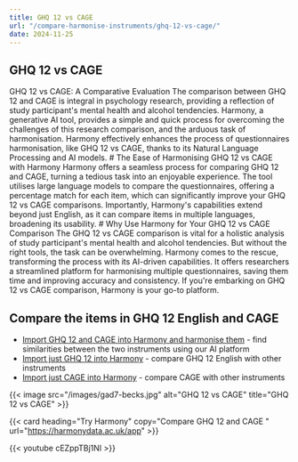 ```yaml
---
title: GHQ 12 vs CAGE
url: "/compare-harmonise-instruments/ghq-12-vs-cage/"
date: 2024-11-25
---
```


## GHQ 12 vs CAGE

GHQ 12 vs CAGE: A Comparative Evaluation The comparison between GHQ 12 and CAGE is integral in psychology research, providing a reflection of study participant's mental health and alcohol tendencies. Harmony, a generative AI tool, provides a simple and quick process for overcoming the challenges of this research comparison, and the arduous task of harmonisation. Harmony effectively enhances the process of questionnaires harmonisation, like GHQ 12 vs CAGE, thanks to its Natural Language Processing and AI models. # The Ease of Harmonising GHQ 12 vs CAGE with Harmony Harmony offers a seamless process for comparing GHQ 12 and CAGE, turning a tedious task into an enjoyable experience. The tool utilises large language models to compare the questionnaires, offering a percentage match for each item, which can significantly improve your GHQ 12 vs CAGE comparisons. Importantly, Harmony's capabilities extend beyond just English, as it can compare items in multiple languages, broadening its usability. # Why Use Harmony for Your GHQ 12 vs CAGE Comparison The GHQ 12 vs CAGE comparison is vital for a holistic analysis of study participant's mental health and alcohol tendencies. But without the right tools, the task can be overwhelming. Harmony comes to the rescue, transforming the process with its AI-driven capabilities. It offers researchers a streamlined platform for harmonising multiple questionnaires, saving them time and improving accuracy and consistency. If you're embarking on GHQ 12 vs CAGE comparison, Harmony is your go-to platform.

## Compare the items in GHQ 12 English and CAGE

* <a href="https://harmonydata.ac.uk/app/#/import/W3siaW5zdHJ1bWVudF9uYW1lIjogIkdIUSAxMiBFbmdsaXNoIiwgInF1ZXN0aW9ucyI6IFt7InF1ZXN0aW9uX3RleHQiOiAiQmVlbiBhYmxlIHRvIGNvbmNlbnRyYXRlIG9uIHdoYXQgeW91XHUyMDE5cmUgZG9pbmc_ICJ9LCB7InF1ZXN0aW9uX3RleHQiOiAiTG9zdCBtdWNoIHNsZWVwIG92ZXIgd29ycnk_In0sIHsicXVlc3Rpb25fdGV4dCI6ICJGZWx0IHlvdSB3ZXJlIHBsYXlpbmcgYSB1c2VmdWwgcGFydCBpbiB0aGluZ3M_In0sIHsicXVlc3Rpb25fdGV4dCI6ICJGZWx0IGNhcGFibGUgb2YgbWFraW5nIGRlY2lzaW9ucyBhYm91dCB0aGluZ3M_In0sIHsicXVlc3Rpb25fdGV4dCI6ICJGZWx0IGNvbnN0YW50bHkgdW5kZXIgc3RyYWluPyJ9LCB7InF1ZXN0aW9uX3RleHQiOiAiRmVsdCB5b3UgY291bGRuXHUyMDE5dCBvdmVyY29tZSB5b3VyIGRpZmZpY3VsdGllcz8ifSwgeyJxdWVzdGlvbl90ZXh0IjogIkJlZW4gYWJsZSB0byBlbmpveSB5b3VyIG5vcm1hbCBkYXktdG8tZGF5IGFjdGl2aXRpZXM_In0sIHsicXVlc3Rpb25fdGV4dCI6ICJCZWVuIGFibGUgdG8gZmFjZSB1cCB0byB5b3VyIHByb2JsZW1zPyJ9LCB7InF1ZXN0aW9uX3RleHQiOiAiQmVlbiBmZWVsaW5nIHVuaGFwcHkgYW5kIGRlcHJlc3NlZD8ifSwgeyJxdWVzdGlvbl90ZXh0IjogIkJlZW4gbG9zaW5nIGNvbmZpZGVuY2UgaW4geW91cnNlbGY_In0sIHsicXVlc3Rpb25fdGV4dCI6ICJCZWVuIHRoaW5raW5nIG9mIHlvdXJzZWxmIGFzIGEgd29ydGhsZXNzIHBlcnNvbj8ifSwgeyJxdWVzdGlvbl90ZXh0IjogIkJlZW4gZmVlbGluZyByZWFzb25hYmx5IGhhcHB5LCBhbGwgdGhpbmdzIGNvbnNpZGVyZWQifV19LCB7Imluc3RydW1lbnRfbmFtZSI6ICJDQUdFIFF1ZXN0aW9ubmFpcmUgKDQtaXRlbSkgKENBR0UpIiwgInF1ZXN0aW9ucyI6IFt7InF1ZXN0aW9uX3RleHQiOiAiSGF2ZSB5b3UgZXZlciBmZWx0IHRoYXQgeW91IG91Z2h0IHRvIGN1dCBkb3duIG9uIHlvdXIgZHJpbmtpbmc_In0sIHsicXVlc3Rpb25fdGV4dCI6ICJIYXZlIHBlb3BsZSBhbm5veWVkIHlvdSBieSBjcml0aWNpc2luZyB5b3VyIGRyaW5raW5nPyJ9LCB7InF1ZXN0aW9uX3RleHQiOiAiSGF2ZSB5b3UgZXZlciBmZWx0IGJhZCBvciBndWlsdHkgYWJvdXQgeW91ciBkcmlua2luZz8ifSwgeyJxdWVzdGlvbl90ZXh0IjogIkhhdmUgeW91IGV2ZXIgaGFkIGEgZHJpbmsgZmlyc3QgdGhpbmcgaW4gdGhlIG1vcm5pbmcgdG8gc3RlYWR5IHlvdXIgbmVydmVzIG9yIGdldCByaWQgb2YgYSBoYW5nb3Zlcj8ifV19XQ==" target="harmonyapp">Import GHQ 12 and CAGE into Harmony and harmonise them</a> - find similarities between the two instruments using our AI platform
* <a href="https://harmonydata.ac.uk/app/#/import/W3siaW5zdHJ1bWVudF9uYW1lIjogIkdIUSAxMiBFbmdsaXNoIiwgInF1ZXN0aW9ucyI6IFt7InF1ZXN0aW9uX3RleHQiOiAiQmVlbiBhYmxlIHRvIGNvbmNlbnRyYXRlIG9uIHdoYXQgeW91XHUyMDE5cmUgZG9pbmc_ICJ9LCB7InF1ZXN0aW9uX3RleHQiOiAiTG9zdCBtdWNoIHNsZWVwIG92ZXIgd29ycnk_In0sIHsicXVlc3Rpb25fdGV4dCI6ICJGZWx0IHlvdSB3ZXJlIHBsYXlpbmcgYSB1c2VmdWwgcGFydCBpbiB0aGluZ3M_In0sIHsicXVlc3Rpb25fdGV4dCI6ICJGZWx0IGNhcGFibGUgb2YgbWFraW5nIGRlY2lzaW9ucyBhYm91dCB0aGluZ3M_In0sIHsicXVlc3Rpb25fdGV4dCI6ICJGZWx0IGNvbnN0YW50bHkgdW5kZXIgc3RyYWluPyJ9LCB7InF1ZXN0aW9uX3RleHQiOiAiRmVsdCB5b3UgY291bGRuXHUyMDE5dCBvdmVyY29tZSB5b3VyIGRpZmZpY3VsdGllcz8ifSwgeyJxdWVzdGlvbl90ZXh0IjogIkJlZW4gYWJsZSB0byBlbmpveSB5b3VyIG5vcm1hbCBkYXktdG8tZGF5IGFjdGl2aXRpZXM_In0sIHsicXVlc3Rpb25fdGV4dCI6ICJCZWVuIGFibGUgdG8gZmFjZSB1cCB0byB5b3VyIHByb2JsZW1zPyJ9LCB7InF1ZXN0aW9uX3RleHQiOiAiQmVlbiBmZWVsaW5nIHVuaGFwcHkgYW5kIGRlcHJlc3NlZD8ifSwgeyJxdWVzdGlvbl90ZXh0IjogIkJlZW4gbG9zaW5nIGNvbmZpZGVuY2UgaW4geW91cnNlbGY_In0sIHsicXVlc3Rpb25fdGV4dCI6ICJCZWVuIHRoaW5raW5nIG9mIHlvdXJzZWxmIGFzIGEgd29ydGhsZXNzIHBlcnNvbj8ifSwgeyJxdWVzdGlvbl90ZXh0IjogIkJlZW4gZmVlbGluZyByZWFzb25hYmx5IGhhcHB5LCBhbGwgdGhpbmdzIGNvbnNpZGVyZWQifV19LCB7Imluc3RydW1lbnRfbmFtZSI6ICJDQUdFIFF1ZXN0aW9ubmFpcmUgKDQtaXRlbSkgKENBR0UpIiwgInF1ZXN0aW9ucyI6IFt7InF1ZXN0aW9uX3RleHQiOiAiSGF2ZSB5b3UgZXZlciBmZWx0IHRoYXQgeW91IG91Z2h0IHRvIGN1dCBkb3duIG9uIHlvdXIgZHJpbmtpbmc_In0sIHsicXVlc3Rpb25fdGV4dCI6ICJIYXZlIHBlb3BsZSBhbm5veWVkIHlvdSBieSBjcml0aWNpc2luZyB5b3VyIGRyaW5raW5nPyJ9LCB7InF1ZXN0aW9uX3RleHQiOiAiSGF2ZSB5b3UgZXZlciBmZWx0IGJhZCBvciBndWlsdHkgYWJvdXQgeW91ciBkcmlua2luZz8ifSwgeyJxdWVzdGlvbl90ZXh0IjogIkhhdmUgeW91IGV2ZXIgaGFkIGEgZHJpbmsgZmlyc3QgdGhpbmcgaW4gdGhlIG1vcm5pbmcgdG8gc3RlYWR5IHlvdXIgbmVydmVzIG9yIGdldCByaWQgb2YgYSBoYW5nb3Zlcj8ifV19XQ==" target="harmonyapp">Import just GHQ 12 into Harmony</a> - compare GHQ 12 English with other instruments
* <a href="https://harmonydata.ac.uk/app/#/import/W3siaW5zdHJ1bWVudF9uYW1lIjogIkdIUSAxMiBFbmdsaXNoIiwgInF1ZXN0aW9ucyI6IFt7InF1ZXN0aW9uX3RleHQiOiAiQmVlbiBhYmxlIHRvIGNvbmNlbnRyYXRlIG9uIHdoYXQgeW91XHUyMDE5cmUgZG9pbmc_ICJ9LCB7InF1ZXN0aW9uX3RleHQiOiAiTG9zdCBtdWNoIHNsZWVwIG92ZXIgd29ycnk_In0sIHsicXVlc3Rpb25fdGV4dCI6ICJGZWx0IHlvdSB3ZXJlIHBsYXlpbmcgYSB1c2VmdWwgcGFydCBpbiB0aGluZ3M_In0sIHsicXVlc3Rpb25fdGV4dCI6ICJGZWx0IGNhcGFibGUgb2YgbWFraW5nIGRlY2lzaW9ucyBhYm91dCB0aGluZ3M_In0sIHsicXVlc3Rpb25fdGV4dCI6ICJGZWx0IGNvbnN0YW50bHkgdW5kZXIgc3RyYWluPyJ9LCB7InF1ZXN0aW9uX3RleHQiOiAiRmVsdCB5b3UgY291bGRuXHUyMDE5dCBvdmVyY29tZSB5b3VyIGRpZmZpY3VsdGllcz8ifSwgeyJxdWVzdGlvbl90ZXh0IjogIkJlZW4gYWJsZSB0byBlbmpveSB5b3VyIG5vcm1hbCBkYXktdG8tZGF5IGFjdGl2aXRpZXM_In0sIHsicXVlc3Rpb25fdGV4dCI6ICJCZWVuIGFibGUgdG8gZmFjZSB1cCB0byB5b3VyIHByb2JsZW1zPyJ9LCB7InF1ZXN0aW9uX3RleHQiOiAiQmVlbiBmZWVsaW5nIHVuaGFwcHkgYW5kIGRlcHJlc3NlZD8ifSwgeyJxdWVzdGlvbl90ZXh0IjogIkJlZW4gbG9zaW5nIGNvbmZpZGVuY2UgaW4geW91cnNlbGY_In0sIHsicXVlc3Rpb25fdGV4dCI6ICJCZWVuIHRoaW5raW5nIG9mIHlvdXJzZWxmIGFzIGEgd29ydGhsZXNzIHBlcnNvbj8ifSwgeyJxdWVzdGlvbl90ZXh0IjogIkJlZW4gZmVlbGluZyByZWFzb25hYmx5IGhhcHB5LCBhbGwgdGhpbmdzIGNvbnNpZGVyZWQifV19LCB7Imluc3RydW1lbnRfbmFtZSI6ICJDQUdFIFF1ZXN0aW9ubmFpcmUgKDQtaXRlbSkgKENBR0UpIiwgInF1ZXN0aW9ucyI6IFt7InF1ZXN0aW9uX3RleHQiOiAiSGF2ZSB5b3UgZXZlciBmZWx0IHRoYXQgeW91IG91Z2h0IHRvIGN1dCBkb3duIG9uIHlvdXIgZHJpbmtpbmc_In0sIHsicXVlc3Rpb25fdGV4dCI6ICJIYXZlIHBlb3BsZSBhbm5veWVkIHlvdSBieSBjcml0aWNpc2luZyB5b3VyIGRyaW5raW5nPyJ9LCB7InF1ZXN0aW9uX3RleHQiOiAiSGF2ZSB5b3UgZXZlciBmZWx0IGJhZCBvciBndWlsdHkgYWJvdXQgeW91ciBkcmlua2luZz8ifSwgeyJxdWVzdGlvbl90ZXh0IjogIkhhdmUgeW91IGV2ZXIgaGFkIGEgZHJpbmsgZmlyc3QgdGhpbmcgaW4gdGhlIG1vcm5pbmcgdG8gc3RlYWR5IHlvdXIgbmVydmVzIG9yIGdldCByaWQgb2YgYSBoYW5nb3Zlcj8ifV19XQ==" target="harmonyapp">Import just CAGE into Harmony</a> - compare CAGE with other instruments



{{< image src="/images/gad7-becks.jpg" alt="GHQ 12 vs CAGE" title="GHQ 12 vs CAGE" >}}

{{< card heading="Try Harmony" copy="Compare GHQ 12 and CAGE " url="https://harmonydata.ac.uk/app" >}}

{{< youtube cEZppTBj1NI >}}



